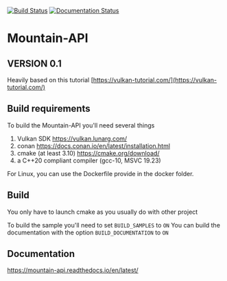 [![Build Status](https://drone.aigle-grenier.ovh/api/badges/joeBlinx/Mountain-API/status.svg)](https://drone.aigle-grenier.ovh/joeBlinx/Mountain-API)
[![Documentation Status](https://readthedocs.org/projects/mountain-api/badge/?version=latest)](https://mountain-api.readthedocs.io/en/latest/?badge=latest)
# Mountain-API

## VERSION 0.1
Heavily based on this tutorial [https://vulkan-tutorial.com/](https://vulkan-tutorial.com/)

## Build requirements
To build the Mountain-API you'll need several things
1. Vulkan SDK https://vulkan.lunarg.com/
2. conan https://docs.conan.io/en/latest/installation.html
3. cmake (at least 3.10) https://cmake.org/download/
4. a C++20 compliant compiler (gcc-10, MSVC 19.23)

For Linux, you can use the Dockerfile provide in the docker folder.
## Build
You only have to launch cmake as you usually do with other project

To build the sample you'll need to set `BUILD_SAMPLES` to `ON`
You can build the documentation with the option `BUILD_DOCUMENTATION` to `ON`

## Documentation
https://mountain-api.readthedocs.io/en/latest/

<!--## Next Features
- Make a loader of share library, the share library will old all of necessary command 
to draw the things i want.

- make several config possible Stencil buffer? nb of renderpass, subpasses etc...

- config file system where you put all the specific features you need 

- When we load a share lib, read a config file, destroy the previous config and load the new
-->
